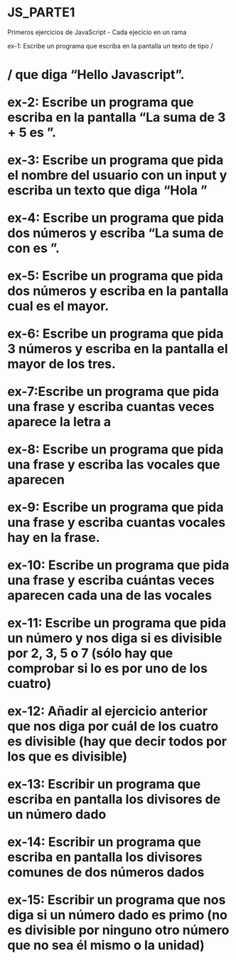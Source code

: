 # JS_PARTE1

Primeros ejercicios de JavaScript - Cada ejecicio en un rama

ex-1: Escribe un programa que escriba en la pantalla un texto de tipo /<h1>/ que diga “Hello Javascript”.

ex-2: Escribe un programa que escriba en la pantalla “La suma de 3 + 5 es <resultado>”.

ex-3: Escribe un programa que pida el nombre del usuario con un input y escriba un texto que diga “Hola <nombre-de-usuario>”

ex-4: Escribe un programa que pida dos números y escriba “La suma de <numero-uno> con <numero-dos> es <resultado>”.

ex-5: Escribe un programa que pida dos números y escriba en la pantalla cual es el mayor.

ex-6: Escribe un programa que pida 3 números y escriba en la pantalla el mayor de los tres.

ex-7:Escribe un programa que pida una frase y escriba cuantas veces aparece la letra a

ex-8: Escribe un programa que pida una frase y escriba las vocales que aparecen

ex-9: Escribe un programa que pida una frase y escriba cuantas vocales hay en la frase.

ex-10: Escribe un programa que pida una frase y escriba cuántas veces aparecen cada una de las vocales

ex-11: Escribe un programa que pida un número y nos diga si es divisible por 2, 3, 5 o 7 (sólo hay que comprobar si lo es por uno de los cuatro)

ex-12: Añadir al ejercicio anterior que nos diga por cuál de los cuatro es divisible (hay que decir todos por los que es divisible)

ex-13: Escribir un programa que escriba en pantalla los divisores de un número dado

ex-14: Escribir un programa que escriba en pantalla los divisores comunes de dos números dados

ex-15: Escribir un programa que nos diga si un número dado es primo (no es divisible por ninguno otro número que no sea él mismo o la unidad)

